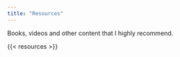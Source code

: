 ```yaml
---
title: "Resources"
---
```


Books, videos and other content that I highly recommend.



{{< resources >}}

